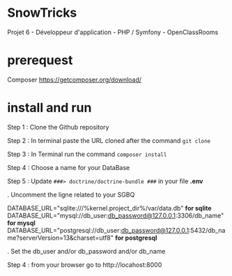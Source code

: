 # SnowTricks
Projet 6 - Développeur d'application - PHP / Symfony - OpenClassRooms

# prerequest
Composer https://getcomposer.org/download/

# install and run
Step 1 : Clone the Github repository

Step 2 : In terminal paste the URL cloned after the command ``git clone``

Step 3 : In Terminal run the command ``composer install``

Step 4 : Choose a name for your DataBase

Step 5 : Update ``###> doctrine/doctrine-bundle ###`` in your file **.env**

. Uncomment the ligne related to your SGBQ

DATABASE_URL="sqlite:///%kernel.project_dir%/var/data.db" **for sqlite**
DATABASE_URL="mysql://db_user:db_password@127.0.0.1:3306/db_name" **for mysql**
DATABASE_URL="postgresql://db_user:db_password@127.0.0.1:5432/db_name?serverVersion=13&charset=utf8" **for postgresql**

. Set the db_user and/or db_password and/or db_name 


Step 4 : from your browser go to http://locahost:8000
